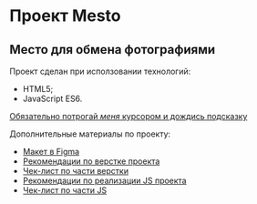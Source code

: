 # **Проект Mesto**
## Место для обмена фотографиями

Проект сделан при исползовании технологий:
* HTML5;
* JavaScript ES6.


[Обязательно потрогай _меня_ курсором и дождись подсказку](https://cliknik.github.io/mesto-project/ "Я ссылка на GitHub Pages проекта")


Дополнительные материалы по проекту:
* [Макет в Figma](https://www.figma.com/file/2cn9N9jSkmxD84oJik7xL7/JavaScript.-Sprint-4?node-id=0%3A1)
* [Рекомендации по верстке проекта](https://code.s3.yandex.net/web-plus/static/second-month/mesto-project/index.html)
* [Чек-лист по части верстки](https://code.s3.yandex.net/web-developer/checklists-pdf/web-plus/checklist-3.pdf)
* [Рекомендации по реализации JS проекта](https://practicum.yandex.ru/learn/web-plus/courses/50fb4587-8c8b-4f89-8b12-04f5ab3c5720/sprints/30394/topics/cd166a86-a039-4833-b5af-dbd293da21f2/lessons/f630f550-4d59-4deb-92c1-21b37016ce08/)
* [Чек-лист по части JS](https://code.s3.yandex.net/web-developer/checklists-pdf/web-plus/checklist-4.pdf)

